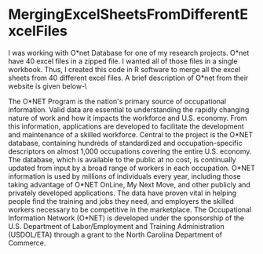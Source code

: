 # MergingExcelSheetsFromDifferentExcelFiles
I was working with O\*net Database for one of my research projects. O\*net have 40 excel files in a zipped file. I wanted all of those files in a single workbook. Thus, I created this code in R software to merge all the excel sheets from 40 different excel files. A brief description of O\*net from their website is given below-\

The O\*NET Program is the nation's primary source of occupational information. Valid data are essential to understanding the rapidly changing nature of work and how it impacts the workforce and U.S. economy. From this information, applications are developed to facilitate the development and maintenance of a skilled workforce.
Central to the project is the O\*NET database, containing hundreds of standardized and occupation-specific descriptors on almost 1,000 occupations covering the entire U.S. economy. The database, which is available to the public at no cost, is continually updated from input by a broad range of workers in each occupation.
O*NET information is used by millions of individuals every year, including those taking advantage of O\*NET OnLine, My Next Move, and other publicly and privately developed applications. The data have proven vital in helping people find the training and jobs they need, and employers the skilled workers necessary to be competitive in the marketplace.
The Occupational Information Network (O\*NET) is developed under the sponsorship of the U.S. Department of Labor/Employment and Training Administration (USDOL/ETA) through a grant to the North Carolina Department of Commerce.

